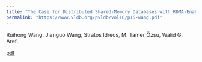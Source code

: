 ```yaml
---
title: "The Case for Distributed Shared-Memory Databases with RDMA-Enabled Memory Disaggregation."
permalink: "https://www.vldb.org/pvldb/vol16/p15-wang.pdf"
---
```


Ruihong Wang, Jianguo Wang, Stratos Idreos, M. Tamer Özsu, Walid G. Aref.

[pdf](https://www.vldb.org/pvldb/vol16/p15-wang.pdf)
